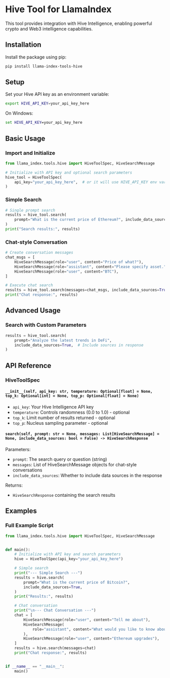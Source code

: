 # Hive Tool for LlamaIndex

This tool provides integration with Hive Intelligence, enabling powerful crypto and Web3 intelligence capabilities.

## Installation

Install the package using pip:

```bash
pip install llama-index-tools-hive
```

## Setup

Set your Hive API key as an environment variable:

```bash
export HIVE_API_KEY=your_api_key_here
```

On Windows:

```cmd
set HIVE_API_KEY=your_api_key_here
```

## Basic Usage

### Import and Initialize

```python
from llama_index.tools.hive import HiveToolSpec, HiveSearchMessage

# Initialize with API key and optional search parameters
hive_tool = HiveToolSpec(
    api_key="your_api_key_here",  # or it will use HIVE_API_KEY env var
)
```

### Simple Search

```python
# Single prompt search
results = hive_tool.search(
    prompt="What is the current price of Ethereum?", include_data_sources=True
)
print("Search results:", results)
```

### Chat-style Conversation

```python
# Create conversation messages
chat_msgs = [
    HiveSearchMessage(role="user", content="Price of what?"),
    HiveSearchMessage(role="assistant", content="Please specify asset."),
    HiveSearchMessage(role="user", content="BTC"),
]

# Execute chat search
results = hive_tool.search(messages=chat_msgs, include_data_sources=True)
print("Chat response:", results)
```

## Advanced Usage

### Search with Custom Parameters

```python
results = hive_tool.search(
    prompt="Analyze the latest trends in DeFi",
    include_data_sources=True,  # Include sources in response
)
```

## API Reference

### HiveToolSpec

#### `__init__(self, api_key: str, temperature: Optional[float] = None, top_k: Optional[int] = None, top_p: Optional[float] = None)`

- `api_key`: Your Hive Intelligence API key
- `temperature`: Controls randomness (0.0 to 1.0) - optional
- `top_k`: Limit number of results returned - optional
- `top_p`: Nucleus sampling parameter - optional

#### `search(self, prompt: str = None, messages: List[HiveSearchMessage] = None, include_data_sources: bool = False) -> HiveSearchResponse`

Parameters:

- `prompt`: The search query or question (string)
- `messages`: List of HiveSearchMessage objects for chat-style conversations
- `include_data_sources`: Whether to include data sources in the response

Returns:

- `HiveSearchResponse` containing the search results

## Examples

### Full Example Script

```python
from llama_index.tools.hive import HiveToolSpec, HiveSearchMessage


def main():
    # Initialize with API key and search parameters
    hive = HiveToolSpec(api_key="your_api_key_here")

    # Simple search
    print("--- Simple Search ---")
    results = hive.search(
        prompt="What is the current price of Bitcoin?",
        include_data_sources=True,
    )
    print("Results:", results)

    # Chat conversation
    print("\n--- Chat Conversation ---")
    chat = [
        HiveSearchMessage(role="user", content="Tell me about"),
        HiveSearchMessage(
            role="assistant", content="What would you like to know about?"
        ),
        HiveSearchMessage(role="user", content="Ethereum upgrades"),
    ]
    results = hive.search(messages=chat)
    print("Chat response:", results)


if __name__ == "__main__":
    main()
```
